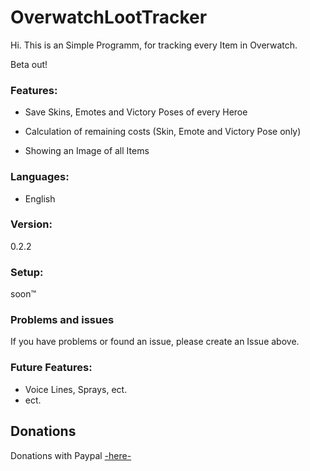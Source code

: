 # OverwatchLootTracker

Hi. This is an Simple Programm, for tracking every Item in Overwatch.

<!---->

Beta out!

### Features:
* Save Skins, Emotes and Victory Poses of every Heroe

* Calculation of remaining costs (Skin, Emote and Victory Pose only)
* Showing an Image of all Items

### Languages:
- English

### Version:
0.2.2

### Setup:
soon™

### Problems and issues
If you have problems or found an issue, please create an Issue above.


### Future Features:
- Voice Lines, Sprays, ect.
- ect.

## Donations

Donations with Paypal [-here-](https://paypal.me/SpielefreakJustin)
